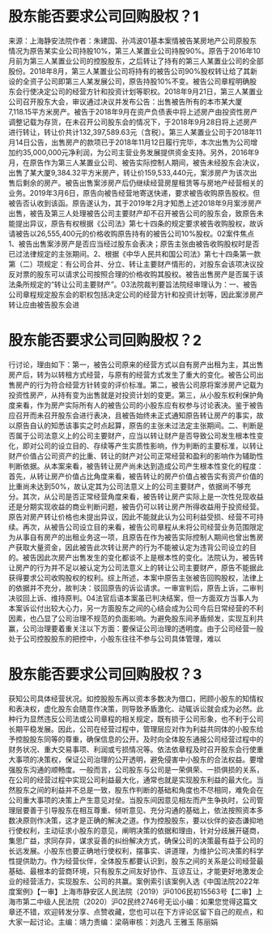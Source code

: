 # 股东能否要求公司回购股权？1

来源：上海静安法院作者：朱建国、孙鸿波01基本案情被告某房地产公司原股东情况为原告某实业公司持股10%，第三人某置业公司持股90%。原告于2016年10月前为第三人某置业公司的控股股东，之后转让了持有的第三人某置业公司的全部股份。2018年8月，第三人某置业公司将持有的被告公司90%股权转让给了其新设的全资子公司即第三人某发展公司，原告持股10%不变。被告公司章程明确股东会行使决定公司的经营方针和投资计划等职权。2018年9月21日，第三人某置业公司召开股东大会，审议通过决议并发布公告：出售被告所有的本市某大厦7,118.15平方米房产。被告于2018年9月在资产负债表中将上述房产由投资性房产调整记载为存货，在未召开公司股东会的情况下，于2018年9月28日将上述房产进行转让，转让价共计132,397,589.63元（含税）。第三人某置业公司于2018年11月14日公告，出售房产的款项已于2018年11月12日履行完毕，本次出售为公司增加约35,000,000元净利润，为公司主营业务发展提供资金支持。另外，2016年9月，在原告作为第三人某置业公司、被告实际控制人期间，被告未经股东会决议，出售了某大厦9,384.32平方米房产，转让价159,533,440元，案涉房产为该次出售后剩余的房产。被告出售案涉房产后仍继续经营房屋租赁等与房地产经营相关的业务。2019年3月6日，原告向被告经营地寄送快递，要求被告收购原告股权。但被告否认收到该函。原告遂认为，其于2019年2月才知悉上述2018年9月案涉房产出售，被告及第三人处理被告公司主要财产却不召开被告公司的股东会，致原告未能提出异议，原告有权根据《公司法》第七十四条的规定要求被告收购股权，故诉请被告以26,555,400元的价格收购原告持有的被告公司10%股权。02案件焦点1、被告出售案涉房产是否应当经过股东会表决；原告主张由被告收购股权时是否已过法律规定的主张期间。2、根据《中华人民共和国公司法》第七十四条第一款第（二）项规定：有公司合并、分立、转让主要财产情形的，对股东会该项决议投反对票的股东可以请求公司按照合理的价格收购其股权。被告出售房产是否属于该法条所规定的“转让公司主要财产”。03法院裁判要旨法院经审理认为：一、被告公司章程规定股东会的职权包括决定公司的经营方针和投资计划等，因此案涉房产转让应由被告股东会进

# 股东能否要求公司回购股权？2

行讨论，理由如下：第一，被告公司原来的经营方式以自有房产出租为主，其出售房产后，转为以转租方式经营，与原有的经营方式发生了重大的变化。被告公司出售房产的行为符合经营方针转变的评价标准。第二，被告公司原将案涉房产记载为投资性房产，从持有变为出售就是对投资计划的变更。第三，从小股东权利保护角度来看，作为房产实际所有人的被告公司的小股东应有权参与讨论表决。鉴于被告应召开而未召开股东会进行表决，且被告始终未正式通知原告转让房产的事实，故以原告自认的知悉该事实之时点起算，原告的主张未过法定主张期间。二、判断是否属于公司法意义上的公司主要财产，应当以转让财产是否导致公司发生根本性变化，即对公司的设立目的、存续等产生实质性影响，作为判断的主要标准，以转让财产价值占公司资产的比重、转让的财产对公司正常经营和盈利的影响作为辅助性判断依据。从本案来看，被告转让房产尚未达到造成公司产生根本性变化的程度：首先，从转让房产价值占比角度来看，被告转让的房产价值占被告实有资产价值的比重尚未达到50%，故认定其为公司法意义上的公司主要财产，依据尚不够充分。其次，从公司是否正常经营角度来看，被告转让房产实际上是一次性兑现收益还是分期实现收益的商业判断问题，被告仍可以转让房产所得收益用于投资经营。原告对房产转让价格也未提出异议，因此不能就此认为公司利益受损、经营不可持续。再次，从被告公司设立目的来看，被告公司章程从未将公司经营业务范围限定为从事自有房产的出租业务这一项，且原告在作为被告实际控制人期间也曾出售房产获取大量资金，因此被告此次转让房产的行为不能被认定为违背公司设立的目的。被告因此次房产出售发生的变化都谈不上是根本性的变化。法院认为，被告转让房产的行为并不足以被认定为公司法意义上的转让公司主要财产，原告不能据此获得要求公司收购股权的权利。综上所述，本案中原告主张被告回购股权，法律上的依据并不充分，故判决：驳回原告的诉讼请求。一审宣判后，原告上诉，二审判决驳回上诉、维持原判。04法官后语本案虽已判决结案，但一方面双方当事人为本案诉讼付出较大心力，另一方面股东之间的心结会成为公司今后日常经营的不利因素，也凸显了公司治理不规范的负面影响。为避免股东间矛盾频发，实现互利共赢，公司治理要着重关注以下方面：要保证公司治理的透明度。由于公司经营一般处于公司控股股东的把控中，小股东往往不参与公司具体管理，难以

# 股东能否要求公司回购股权？3

获知公司具体经营状况。如控股股东再以资本多数决为借口，罔顾小股东的知情权和表决权，虚化股东会随意作决策，则导致矛盾激化、动辄诉讼就会成为必然。此种行为显然违反公司法或公司章程的相关规定，既有损于公司形象，也不利于公司长期平稳发展。因此，公司在经营过程中，管理层应对作为利益共同体的小股东给予控股股东同等的尊重，确保信息的公开。及时向全体股东通报公司经营过程中的财务状况、重大交易事项、利润或亏损情况等。依法依章程及时召开股东会行使重大事项的决策权，保证公司治理的公开透明，避免侵害中小股东的合法权益。要增强股东沟通的顺畅度。一般而言，公司股东与公司是一荣俱荣、一损俱损的关系，在公司的经营过程中实现公司利益最大化，通常也就是实现股东利益的最大化。当然股东之间的利益并不总是一致，股东作判断的基础和角度也不尽相同，难免会在公司重大事项的决策上产生意见对垒。当股东间因意见相左而产生争执时，公司管理层要善于引导股东在相互尊重、倾听意见、充分沟通的基础上，依法按照资本多数决原则作决策，这才是正确的解决之道。作为控股股东，要以伙伴的姿态谦抑地行使权利，主动征求小股东的意见，阐明决策的依据和理由，针对分歧展开磋商，集思广益，求同存异，谋求妥善的纠纷解决方式，确保公司的决策最有益于公司的长远发展。小股东也要正确地行使权利，摆事实、讲道理，为维护公司决策的科学性提供助力。作为经营伙伴，全体股东都要认识到，股东之间的关系是公司经营最基础、最根本的营商环境，只有股东之间友好协作、互谅互让，才能更好地激发企业的经营活力，实现股东、公司的共赢。案例索引该案例入选《中国法院2022年度案例》【一审】上海市静安区人民法院（2019）沪0106民初15563号【二审】上海市第二中级人民法院（2020）沪02民终2746号无讼小编：如果您觉得这篇文章还不错，欢迎转发分享、点赞收藏，您也可以在下方评论区留下自己的观点，和大家一起讨论。主编：靖力责编：梁萌审核：刘逸凡 王雅玉 陈丽娟

